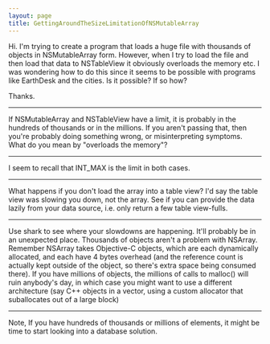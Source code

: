 ```yaml
---
layout: page
title: GettingAroundTheSizeLimitationOfNSMutableArray
---
```


Hi. I'm trying to create a program that loads a huge file with thousands of objects in NSMutableArray form.  However, when I try to load the file and then load that data to NSTableView it obviously overloads the memory etc.  I was wondering how to do this since it seems to be possible with programs like EarthDesk and the cities.  Is it possible? If so how?

Thanks.

----

If NSMutableArray and NSTableView have a limit, it is probably in the hundreds of thousands or in the millions. If you aren't passing that, then you're probably doing something wrong, or misinterpreting symptoms. What do you mean by "overloads the memory"?

----

I seem to recall that INT_MAX is the limit in both cases.

----

What happens if you don't load the array into a table view? I'd say the table view was slowing you down, not the array. See if you can provide the data lazily from your data source, i.e. only return a few table view-fulls. 

----

Use shark to see where your slowdowns are happening.  It'll probably be in an unexpected place.   Thousands of objects aren't a problem with NSArray.  Remember NSArray takes Objective-C objects, which are each dynamically allocated, and each have 4 bytes overhead (and the reference count is actually kept outside of the object, so there's extra space being consumed there).  If you have millions of objects, the millions of calls to malloc() will ruin anybody's day, in which case you might want to use a different architecture (say C++ objects in a vector, using a custom allocator that suballocates out of a large block)

----

Note, If you have hundreds of thousands or millions of elements, it might be time to start looking into a database solution.


